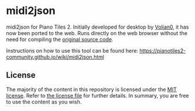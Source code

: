# midi2json

midi2json for Piano Tiles 2. Initially developed for desktop by [Volian0](https://github.com/Volian0), it has now been ported to the web. Runs directly on the web browser without the need for compiling the [original source code](https://github.com/Volian0/midi2json).

Instructions on how to use this tool can be found here:
https://pianotiles2-community.github.io/wiki/midi2json.html

## License

The majority of the content in this repository is licensed under the [MIT license](https://opensource.org/licenses/MIT). Refer to [the license file](/LICENSE) for further details. In summary, you are free to use the content as you wish.